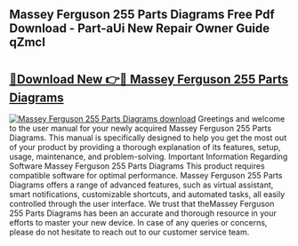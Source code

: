 ## Massey Ferguson 255 Parts Diagrams Free Pdf Download - Part-aUi New Repair Owner Guide qZmcI

# <h2><a href="http://dfoyi4.blite.top/?on=Massey+Ferguson+255+Parts+Diagrams">🔗Download New 👉🔴 Massey Ferguson 255 Parts Diagrams</a></h2>

[![Massey Ferguson 255 Parts Diagrams download](https://i.imgur.com/lujVjoI.png)](http://dfoyi4.blite.top/?on=Massey+Ferguson+255+Parts+Diagrams)
Greetings and welcome to the user manual for your newly acquired Massey Ferguson 255 Parts Diagrams. This manual is specifically designed to help you get the most out of your product by providing a thorough explanation of its features, setup, usage, maintenance, and problem-solving. Important Information Regarding Software Massey Ferguson 255 Parts Diagrams This product requires compatible software for optimal performance. Massey Ferguson 255 Parts Diagrams offers a range of advanced features, such as virtual assistant, smart notifications, customizable shortcuts, and automated tasks, all easily controlled through the user interface. We trust that theMassey Ferguson 255 Parts Diagrams has been an accurate and thorough resource in your efforts to master your new device. In case of any queries or concerns, please do not hesitate to reach out to our customer service team.
